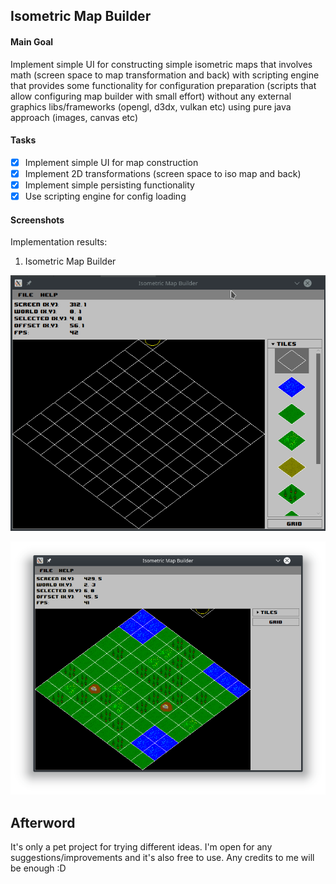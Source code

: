 ## Isometric Map Builder

#### Main Goal
Implement simple UI for constructing simple isometric
maps that involves math (screen space to map transformation and back)
with scripting engine that provides some functionality for configuration
preparation (scripts that allow configuring map builder with small effort)
without any external graphics libs/frameworks (opengl, d3dx, vulkan etc) 
using pure java approach (images, canvas etc)

#### Tasks
 - [x] Implement simple UI for map construction
 - [x] Implement 2D transformations (screen space to iso map and back)
 - [x] Implement simple persisting functionality
 - [x] Use scripting engine for config loading
 
 #### Screenshots
Implementation results:
 1. Isometric Map Builder

![Ex1_MapBuilder](./etc/screenshots/ex1_mapbuilder.gif)

![Ex2_MapBuilder](./etc/screenshots/ex2_mapbuilder.png)

## Afterword
It's only a pet project for trying different ideas. I'm open
for any suggestions/improvements and it's also free to use.
Any credits to me will be enough :D
